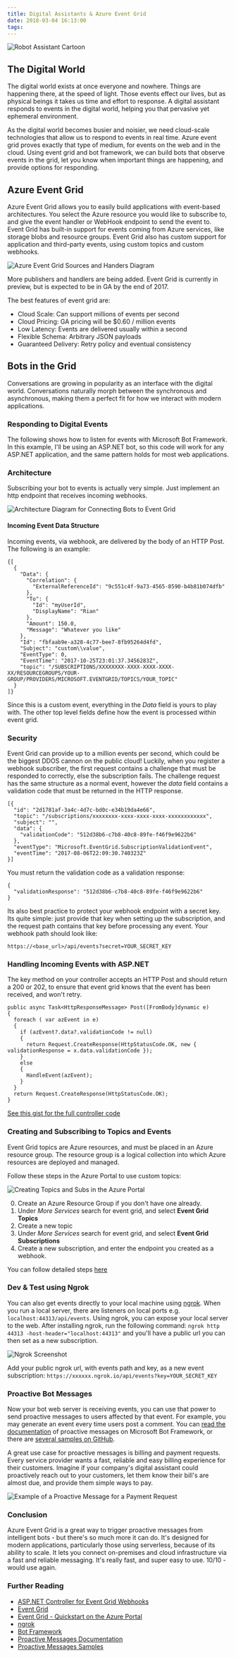 ```yaml
---
title: Digital Assistants & Azure Event Grid
date: 2018-03-04 16:13:00
tags:
---
```


![Robot Assistant Cartoon](/images/robot.jpg)

## The Digital World

The digital world exists at once everyone and nowhere. Things are happening there, at the speed of light. Those events effect our lives, but as physical beings it takes us time and effort to response. A digital assistant responds to events in the digital world, helping you that pervasive yet ephemeral environment. 

As the digital world becomes busier and noisier, we need cloud-scale technologies that allow us to respond to events in real time. Azure event grid proves exactly that type of medium, for events on the web and in the cloud. Using event grid and bot framework, we can build bots that observe events in the grid, let you know when important things are happening, and provide options for responding.

## Azure Event Grid

Azure Event Grid allows you to easily build applications with event-based architectures. You select the Azure resource you would like to subscribe to, and give the event handler or WebHook endpoint to send the event to. Event Grid has built-in support for events coming from Azure services, like storage blobs and resource groups. Event Grid also has custom support for application and third-party events, using custom topics and custom webhooks.

![Azure Event Grid Sources and Handers Diagram](https://docs.microsoft.com/en-us/azure/event-grid/media/overview/functional-model.png)

More publishers and handlers are being added. Event Grid is currently in preview, but is expected to be in GA by the end of 2017.

The best features of event grid are:

* Cloud Scale: Can support millions of events per second
* Cloud Pricing: GA pricing will be $0.60 / million events
* Low Latency: Events are delivered usually within a second
* Flexible Schema: Arbitrary JSON payloads
* Guaranteed Delivery: Retry policy and eventual consistency

## Bots in the Grid

Conversations are growing in popularity as an interface with the digital world. Conversations naturally morph between the synchronous and asynchronous, making them a perfect fit for how we interact with modern applications. 

### Responding to Digital Events

The following shows how to listen for events with Microsoft Bot Framework. In this example, I'll be using an ASP.NET bot, so this code will work for any ASP.NET application, and the same pattern holds for most web applications.

### Architecture

Subscribing your bot to events is actually very simple. Just implement an http endpoint that receives incoming webhooks.

![Architecture Diagram for Connecting Bots to Event Grid](/content/images/2017/10/boteventgridarchitecture.png)

#### Incoming Event Data Structure

Incoming events, via webhook, are delivered by the body of an HTTP Post. The following is an example:

```.language-json
{[
  {
    "Data": {
      "Correlation": {
        "ExternalReferenceId": "9c551c4f-9a73-4565-8590-b4b81b074dfb"
      },
      "To": {
        "Id": "myUserId",
        "DisplayName": "Rian"
      },
      "Amount": 150.0,
      "Message": "Whatever you like"
    },
    "Id": "fbfaab9e-a328-4c77-bee7-8fb95264d4fd",
    "Subject": "custom\\value",
    "EventType": 0,
    "EventTime": "2017-10-25T23:01:37.3456283Z",
    "topic": "/SUBSCRIPTIONS/XXXXXXXX-XXXX-XXXX-XXXX-XX/RESOURCEGROUPS/YOUR-GROUP/PROVIDERS/MICROSOFT.EVENTGRID/TOPICS/YOUR_TOPIC"
  }
]}
```

Since this is a custom event, everything in the *Data* field is yours to play with. The other top level fields define how the event is processed within event grid.

### Security

Event Grid can provide up to a million events per second, which could be the biggest DDOS cannon on the public cloud! Luckily, when you register a webhook subscriber, the first request contains a challenge that must be responded to correctly, else the subscription fails. The challenge request has the same structure as a normal event, however the *data* field contains a validation code that must be returned in the HTTP response.

```.language-json
[{
  "id": "2d1781af-3a4c-4d7c-bd0c-e34b19da4e66",
  "topic": "/subscriptions/xxxxxxxx-xxxx-xxxx-xxxx-xxxxxxxxxxxx",
  "subject": "",
  "data": {
    "validationCode": "512d38b6-c7b8-40c8-89fe-f46f9e9622b6"
  },
  "eventType": "Microsoft.EventGrid.SubscriptionValidationEvent",
  "eventTime": "2017-08-06T22:09:30.740323Z"
}]
```

You must return the validation code as a validation response:
```.language-json
{
  "validationResponse": "512d38b6-c7b8-40c8-89fe-f46f9e9622b6"
}
```

Its also best practice to protect your webhook endpoint with a secret key. Its quite simple: just provide that key when setting up the subscription, and the request path contains that key before processing any event. Your webhook path should look like:

`https://<base_url>/api/events?secret=YOUR_SECRET_KEY`


### Handling Incoming Events with ASP.NET

The key method on your controller accepts an HTTP Post and should return a 200 or 202, to ensure that event grid knows that the event has been received, and won't retry.
```.language-csharp
public async Task<HttpResponseMessage> Post([FromBody]dynamic e)
{
  foreach ( var azEvent in e)
  {
    if (azEvent?.data?.validationCode != null)
    {
      return Request.CreateResponse(HttpStatusCode.OK, new { validationResponse = x.data.validationCode });
    }
    else
    {
      HandleEvent(azEvent);
    }
  }
  return Request.CreateResponse(HttpStatusCode.OK);
}
```
[See this gist for the full controller code](https://gist.github.com/xtellurian/1ee357452668d7c3f46b83410c84435c)

### Creating and Subscribing to Topics and Events

Event Grid topics are Azure resources, and must be placed in an Azure resource group. The resource group is a logical collection into which Azure resources are deployed and managed.

Follow these steps in the Azure Portal to use custom topics:

![Creating Topics and Subs in the Azure Portal](/content/images/2017/10/eventgridportal.PNG)


0. Create an Azure Resource Group if you don't have one already.
1. Under *More Services* search for event grid, and select **Event Grid Topics**
2. Create a new topic
3. Under *More Services* search for event grid, and select **Event Grid Subscriptions**
4. Create a new subscription, and enter the endpoint you created as a webhook.

You can follow detailed steps [here](https://docs.microsoft.com/en-us/azure/event-grid/custom-event-quickstart-portal)

### Dev & Test using Ngrok

You can also get events directly to your local machine using [ngrok](https://ngrok.com/). When you run a local server, there are listeners on local ports e.g. `localhost:44313/api/events`. Using ngrok, you can expose your local server to the web. After installing ngrok, run the following command: `ngrok http 44313 -host-header="localhost:44313"` and you'll have a public url you can then set as a new subscription.

![Ngrok Screenshot](/content/images/2017/10/ngrokexample.PNG)

Add your public ngrok url, with events path and key, as a new event subscription: `https://xxxxxx.ngrok.io/api/events?key=YOUR_SECRET_KEY`



### Proactive Bot Messages

Now your bot web server is receiving events, you can use that power to send proactive messages to users affected by that event. For example, you may generate an event every time users post a comment. You can [read the documentation](https://docs.microsoft.com/en-us/bot-framework/nodejs/bot-builder-nodejs-proactive-messages) of proactive messages on Microsoft Bot Framework, or there are [several samples on GitHub](https://github.com/MicrosoftDX/botFramework-proactiveMessages).

A great use case for proactive messages is billing and payment requests. Every service provider wants a fast, reliable and easy billing experience for their customers. Imagine if your company's digital assistant could proactively reach out to your customers, let them know their bill's are almost due, and provide them simple ways to pay.

![Example of a Proactive Message for a Payment Request](/content/images/2017/10/PaymentRequest.PNG)


### Conclusion

Azure Event Grid is a great way to trigger proactive messages from intelligent bots - but there's so much more it can do. It's designed for modern applications, particularly those using serverless, because of its ability to scale. It lets you connect on-premises and cloud infrastructure via a fast and reliable messaging. It's really fast, and super easy to use. 10/10 - would use again.


### Further Reading
* [ASP.NET Controller for Event Grid Webhooks](https://gist.github.com/xtellurian/1ee357452668d7c3f46b83410c84435c)
* [Event Grid](https://docs.microsoft.com/en-us/azure/event-grid/)
* [Event Grid - Quickstart on the Azure Portal](https://docs.microsoft.com/en-us/azure/event-grid/custom-event-quickstart-portal)
* [ngrok](https://ngrok.com/)
* [Bot Framework](https://docs.microsoft.com/en-us/bot-framework/)
* [Proactive Messages Documentation](https://docs.microsoft.com/en-us/bot-framework/nodejs/bot-builder-nodejs-proactive-messages)
* [Proactive Messages Samples](https://github.com/MicrosoftDX/botFramework-proactiveMessages)
